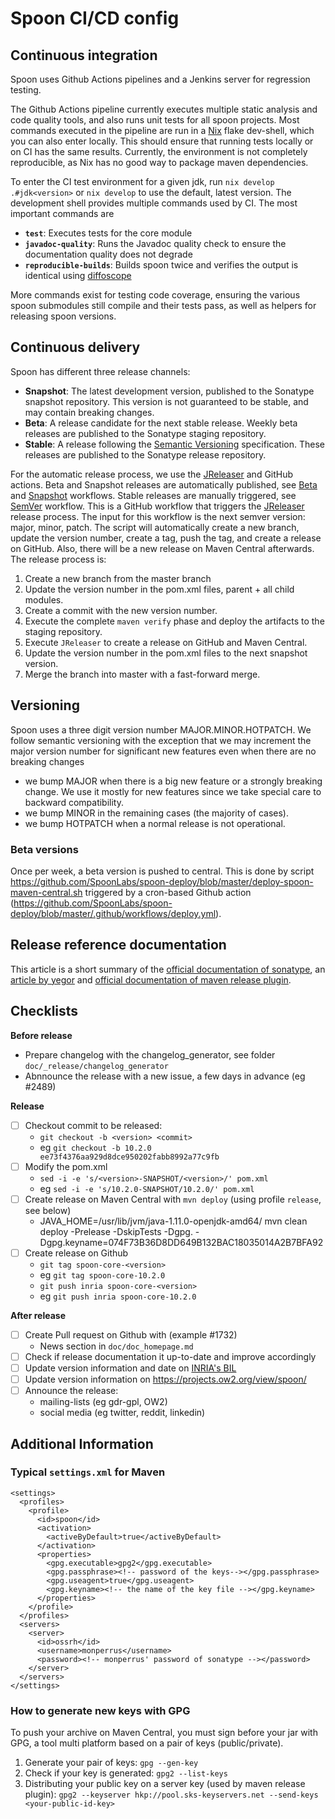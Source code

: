 # Spoon CI/CD config

## Continuous integration

Spoon uses Github Actions pipelines and a Jenkins server for regression testing.

The Github Actions pipeline currently executes multiple static analysis and
code quality tools, and also runs unit tests for all spoon projects.
Most commands executed in the pipeline are run in a [Nix](https://nixos.org)
flake dev-shell, which you can also enter locally.
This should ensure that running tests locally or on CI has the same results.
Currently, the environment is not completely reproducible, as Nix has no good
way to package maven dependencies.

To enter the CI test environment for a given jdk, run `nix develop
.#jdk<version>` or `nix develop` to use the default, latest version.
The development shell provides multiple commands used by CI.
The most important commands are
- **`test`**: Executes tests for the core module
- **`javadoc-quality`**: Runs the Javadoc quality check to ensure the
  documentation quality does not degrade
- **`reproducible-builds`**: Builds spoon twice and verifies the output is
  identical using [diffoscope](https://diffoscope.org/)

More commands exist for testing code coverage, ensuring the various spoon
submodules still compile and their tests pass, as well as helpers for releasing
spoon versions.

## Continuous delivery

Spoon has different three release channels:
- **Snapshot**: The latest development version, published to the Sonatype
  snapshot repository. This version is not guaranteed to be stable, and may
  contain breaking changes.
- **Beta**: A release candidate for the next stable release. Weekly beta
  releases are published to the Sonatype staging repository. 
- **Stable**: A release following the [Semantic Versioning](https://semver.org)
  specification. These releases are published to the Sonatype release
  repository.

For the automatic release process, we use the [JReleaser](https://jreleaser.org) and GitHub actions.
Beta and Snapshot releases are automatically published, see [Beta](/.github/workflows/release-beta.yml) and [Snapshot](/.github/workflows/release-nightly.yml) workflows.
Stable releases are manually triggered, see [SemVer](/.github/workflows/release-manual.yml) workflow.
This is a GitHub workflow that triggers the [JReleaser](https://jreleaser.org) release process.
The input for this workflow is the next semver version: major, minor, patch.
The script will automatically create a new branch, update the version number, create a tag, push the tag, and create a release on GitHub.
Also, there will be a new release on Maven Central afterwards.
The release process is:
1. Create a new branch from the master branch
2. Update the version number in the pom.xml files, parent + all child modules.
3. Create a commit with the new version number.
4. Execute the complete `maven verify` phase and deploy the artifacts to the staging repository.
5. Execute `JReleaser` to create a release on GitHub and Maven Central.
6. Update the version number in the pom.xml files to the next snapshot version.
7. Merge the branch into master with a fast-forward merge.

## Versioning

Spoon uses a three digit version number MAJOR.MINOR.HOTPATCH. We follow semantic versioning with the exception that we may increment the major version number for significant new features even when there are no breaking changes

* we bump MAJOR when there is a big new feature or a strongly breaking change. We use it mostly for new features since we take special care to backward compatibility.
* we bump MINOR in the remaining cases (the majority of cases).
* we bump HOTPATCH when a normal release is not operational.


### Beta versions

Once per week, a beta version is pushed to central. This is done by script https://github.com/SpoonLabs/spoon-deploy/blob/master/deploy-spoon-maven-central.sh triggered by a cron-based Github action (https://github.com/SpoonLabs/spoon-deploy/blob/master/.github/workflows/deploy.yml).

## Release reference documentation

This article is a short summary of the [official documentation of sonatype](http://central.sonatype.org/pages/ossrh-guide.html), an [article by yegor](http://www.yegor256.com/2014/08/19/how-to-release-to-maven-central.html) and [official documentation of maven release plugin](http://maven.apache.org/maven-release/maven-release-plugin/).


## Checklists 

**Before release**

- Prepare changelog with the changelog_generator, see folder `doc/_release/changelog_generator`
- Abnnounce the release with a new issue, a few days in advance (eg #2489)

**Release**

* [ ] Checkout commit to be released: 
  * `git checkout -b <version> <commit>`
  * eg `git checkout -b 10.2.0 ee73f4376aa929d8dce950202fabb8992a77c9fb`
* [ ] Modify the pom.xml 
  * `sed -i -e 's/<version>-SNAPSHOT/<version>/' pom.xml `
  * eg `sed -i -e 's/10.2.0-SNAPSHOT/10.2.0/' pom.xml `
* [ ] Create release on Maven Central with `mvn deploy` (using profile `release`, see below)
  * JAVA_HOME=/usr/lib/jvm/java-1.11.0-openjdk-amd64/  mvn clean deploy -Prelease -DskipTests -Dgpg. -Dgpg.keyname=074F73B36D8DD649B132BAC18035014A2B7BFA92
* [ ] Create release on Github
    * `git tag spoon-core-<version>`
    * eg `git tag spoon-core-10.2.0`
    * `git push inria spoon-core-<version>`
    * eg `git push inria spoon-core-10.2.0`

**After release**

- [ ] Create Pull request on Github with (example #1732)
    - News section in `doc/doc_homepage.md`
- [ ] Check if release documentation it up-to-date and improve accordingly
- [ ] Update version information and date on [INRIA's BIL](https://bil.inria.fr/en/software/view/251/tab)
- [ ] Update version information on <https://projects.ow2.org/view/spoon/>
- [ ] Announce the release:
  * mailing-lists (eg gdr-gpl, OW2)
  * social media (eg twitter, reddit, linkedin)  

## Additional Information
###  Typical `settings.xml` for Maven

```
<settings>
  <profiles>
    <profile>
      <id>spoon</id>
      <activation>
        <activeByDefault>true</activeByDefault>
      </activation>
      <properties>
        <gpg.executable>gpg2</gpg.executable>
        <gpg.passphrase><!-- password of the keys--></gpg.passphrase>
        <gpg.useagent>true</gpg.useagent>
        <gpg.keyname><!-- the name of the key file --></gpg.keyname> 
      </properties>
    </profile>
  </profiles>
  <servers>
    <server>
      <id>ossrh</id>
      <username>monperrus</username>
      <password><!-- monperrus' password of sonatype --></password>
    </server>
  </servers>
</settings>
```

### How to generate new keys with GPG

To push your archive on Maven Central, you must sign before your jar with GPG, a tool multi platform based on a pair of keys (public/private).

1. Generate your pair of keys: `gpg --gen-key`
2. Check if your key is generated: `gpg2 --list-keys`
3. Distributing your public key on a server key (used by maven release plugin): `gpg2 --keyserver hkp://pool.sks-keyservers.net --send-keys <your-public-id-key>`



